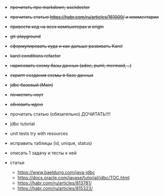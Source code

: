 * ~~прочитать про markdown, asciidoctor~~
* ~~прочитать статью https://habr.com/ru/articles/161009/ и комментарии~~
* ~~привести код на всех компьютерах и origin~~ 
* ~~git-playground~~
* ~~сформулировать куда и как дальше развивать Karel~~
* ~~karel conditions refactor~~


* ~~нарисовать схему базы данных (adoc, puml, mermaid, ..)~~
* ~~скрипт создания схемы в базе данных~~ 
* ~~jdbc базовый (Main)~~
* ~~почистить ноут~~
* ~~обновить идею~~
* прочитать статью (обязательно) ДОЧИТАТЬ!!!!


* jdbc tutorial
* unit tests try with resources
* исправить таблицы (id, unique, status)
* описать 1 задачу и тесты к ней
* статьи
  * https://www.baeldung.com/java-jdbc
  * https://docs.oracle.com/javase/tutorial/jdbc/TOC.html
  * https://habr.com/ru/articles/813781/
  * https://habr.com/ru/articles/815323/